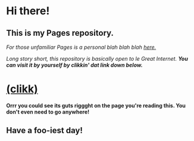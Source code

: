 # Hi there!
## This is my Pages repository.

*For those unfamiliar Pages is a personal blah blah blah [here.](https://pages.github.com/)*

*Long story short, this repository is basically open to le Great Internet.* ***You can visit it by yourself by clikkin' dat link down below.***
# [(clikk)](https://steppedtax.github.io/)

**Orrr you could see its guts riggght on the page you're reading this. You don't even need to go anywhere!**
## Have a foo-iest day!
